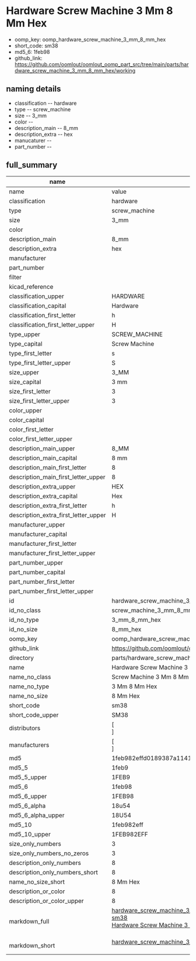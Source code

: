 # Hardware Screw Machine 3 Mm 8 Mm Hex

  
* oomp_key: oomp_hardware_screw_machine_3_mm_8_mm_hex 
* short_code: sm38
* md5_6: 1feb98  
* github_link: https://github.com/oomlout/oomlout_oomp_part_src/tree/main/parts/hardware_screw_machine_3_mm_8_mm_hex/working  
## naming details
* classification -- hardware
* type -- screw_machine
* size -- 3_mm
* color -- 
* description_main -- 8_mm
* description_extra -- hex
* manucaturer -- 
* part_number -- 





## full_summary
| name | value | 
| --- | --- | 
| name | value | 
| classification | hardware | 
| type | screw_machine | 
| size | 3_mm | 
| color |  | 
| description_main | 8_mm | 
| description_extra | hex | 
| manufacturer |  | 
| part_number |  | 
| filter |  | 
| kicad_reference |  | 
| classification_upper | HARDWARE | 
| classification_capital | Hardware | 
| classification_first_letter | h | 
| classification_first_letter_upper | H | 
| type_upper | SCREW_MACHINE | 
| type_capital | Screw Machine | 
| type_first_letter | s | 
| type_first_letter_upper | S | 
| size_upper | 3_MM | 
| size_capital | 3 mm | 
| size_first_letter | 3 | 
| size_first_letter_upper | 3 | 
| color_upper |  | 
| color_capital |  | 
| color_first_letter |  | 
| color_first_letter_upper |  | 
| description_main_upper | 8_MM | 
| description_main_capital | 8 mm | 
| description_main_first_letter | 8 | 
| description_main_first_letter_upper | 8 | 
| description_extra_upper | HEX | 
| description_extra_capital | Hex | 
| description_extra_first_letter | h | 
| description_extra_first_letter_upper | H | 
| manufacturer_upper |  | 
| manufacturer_capital |  | 
| manufacturer_first_letter |  | 
| manufacturer_first_letter_upper |  | 
| part_number_upper |  | 
| part_number_capital |  | 
| part_number_first_letter |  | 
| part_number_first_letter_upper |  | 
| id | hardware_screw_machine_3_mm_8_mm_hex | 
| id_no_class | screw_machine_3_mm_8_mm_hex | 
| id_no_type | 3_mm_8_mm_hex | 
| id_no_size | 8_mm_hex | 
| oomp_key | oomp_hardware_screw_machine_3_mm_8_mm_hex | 
| github_link | https://github.com/oomlout/oomlout_oomp_part_src/tree/main/parts/hardware_screw_machine_3_mm_8_mm_hex/working | 
| directory | parts/hardware_screw_machine_3_mm_8_mm_hex | 
| name | Hardware Screw Machine 3 Mm 8 Mm Hex | 
| name_no_class | Screw Machine 3 Mm 8 Mm Hex | 
| name_no_type | 3 Mm 8 Mm Hex | 
| name_no_size | 8 Mm Hex | 
| short_code | sm38 | 
| short_code_upper | SM38 | 
| distributors | [<br>] | 
| manufacturers | [<br>] | 
| md5 | 1feb982effd0189387a11414430f4b0d | 
| md5_5 | 1feb9 | 
| md5_5_upper | 1FEB9 | 
| md5_6 | 1feb98 | 
| md5_6_upper | 1FEB98 | 
| md5_6_alpha | 18u54 | 
| md5_6_alpha_upper | 18U54 | 
| md5_10 | 1feb982eff | 
| md5_10_upper | 1FEB982EFF | 
| size_only_numbers | 3 | 
| size_only_numbers_no_zeros | 3 | 
| description_only_numbers | 8 | 
| description_only_numbers_short | 8 | 
| name_no_size_short | 8 Mm Hex | 
| description_or_color | 8 | 
| description_or_color_upper | 8 | 
| markdown_full | [hardware_screw_machine_3_mm_8_mm_hex](https://github.com/oomlout/oomlout_oomp_part_src/tree/main/parts/hardware_screw_machine_3_mm_8_mm_hex/working)<br>[sm38](https://github.com/oomlout/oomlout_oomp_part_src/tree/main/parts/hardware_screw_machine_3_mm_8_mm_hex/working)<br>[Hardware Screw Machine 3 Mm 8 Mm Hex](https://github.com/oomlout/oomlout_oomp_part_src/tree/main/parts/hardware_screw_machine_3_mm_8_mm_hex/working)<br><br> | 
| markdown_short | [hardware_screw_machine_3_mm_8_mm_hex](https://github.com/oomlout/oomlout_oomp_part_src/tree/main/parts/hardware_screw_machine_3_mm_8_mm_hex/working)<br><br> | 
